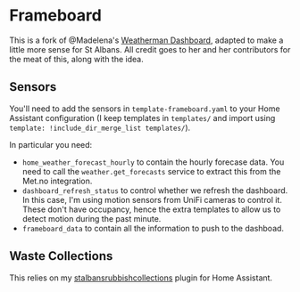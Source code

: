 # Frameboard

This is a fork of @Madelena's [Weatherman Dashboard](https://github.com/Madelena/esphome-weatherman-dashboard), adapted to make a little more sense for St Albans. All credit goes to her and her contributors for the meat of this, along with the idea.

## Sensors

You'll need to add the sensors in `template-frameboard.yaml` to your Home Assistant configuration (I keep templates in `templates/` and import using `template: !include_dir_merge_list templates/`). 

In particular you need:

* `home_weather_forecast_hourly` to contain the hourly forecase data. You need to call the `weather.get_forecasts` service to extract this from the Met.no integration.
* `dashboard_refresh_status` to control whether we refresh the dashboard. In this case, I'm using motion sensors from UniFi cameras to control it. These don't have occupancy, hence the extra templates to allow us to detect motion during the past minute.
* `frameboard_data` to contain all the information to push to the dashboad.

## Waste Collections

This relies on my [stalbansrubbishcollections](https://github.com/jshiell/homeassistant-stalbansrubbishcollections) plugin for Home Assistant.
